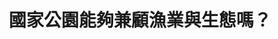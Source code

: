 ---
id: "22"
lang: zh-tw
description: 「澎湖南方四島國家公園東西吉廊道海域劃設為『完全禁漁區』」連署案
propose_date: 2017-08-08
meeting_date: 2017-11-03
publish: "FALSE"
selected: "FALSE"
blog_selected: "FALSE"
thumbnail: https://pdis.nat.gov.tw/assets/imgs/3f92280125e64d196191f0d9d8ac6eb84e408907.JPG
title: 國家公園能夠兼顧漁業與生態嗎？
introduction:
  content: 澎湖南方四島擁有豐富的生態資源，是台灣珊瑚礁健康狀況最佳的區域之一，也是南部海域海洋生物之種源庫，因此提案人希望能就「東西吉廊道劃設禁漁區」議題做討論，會議結束後當地漁民與潛水愛好者均同意永續漁業的重要，也發現除了「完全禁漁區」之外，其實保育漁類還有很多方式，比如可以限制漁具、漁法、或是在特定的漁區進行禁止等等；執法方面則發現海巡、保七總隊由於資源有限，導致執法能量不足，這些都是未來可以努力的方向，而農委會也於會後回應將劃設「自然人文生態景觀區」，培訓專業導覽人員，以漸進式、階段性方式兼顧漁民權益與保育目標，建立永續漁業。
  image: https://pdis.nat.gov.tw/assets/imgs/633533e17a00503f59f0dae2c848378cf2d8a02e.JPG
color: blue
join:
  type: 提
  title: 澎湖南方四島國家公園東西吉廊道海域劃設為「完全禁漁區」
  link: https://join.gov.tw/idea/detail/2abb840c-b02a-4cbe-8bd2-b7a6db5099a3
  image: https://cm.pdis.nat.gov.tw/images/post/1CykaOagPVwSq7Yv_I739VNq8V6ssd2YX.jpg
layout: post
departments:
  - 農委會
  - 內政部
embed:
  mind_map:
    links:
      - https://miro.com/app/live-embed/o9J_k0Sgb7g=/?moveToViewport=-12670,-1641,6131,3746
  proposer_slide:
    links:
      - https://issuu.com/pdis.tw/docs/2017_11_03________________b7bf2004133f6a
  ministry_slide:
    links:
      - https://issuu.com/pdis.tw/docs/2017_11_03_______________
      - https://issuu.com/pdis.tw/docs/2017_11_03________________b46578065fe7e2
  host_slide:
    links:
      - https://issuu.com/pdis.tw/docs/2017_11_03________________c026bff131b987
  transcript:
    links:
      - https://sayit.pdis.nat.gov.tw/2017-11-03-%E9%96%8B%E6%94%BE%E6%94%BF%E5%BA%9C%E8%81%AF%E7%B5%A1%E4%BA%BA%E7%AC%AC%E4%BA%8C%E5%8D%81%E4%BA%8C%E6%AC%A1%E5%8D%94%E4%BD%9C%E6%9C%83%E8%AD%B0
blogs:
  - https://pdis.nat.gov.tw/zh-TW/blog/%E5%8D%97%E6%96%B9%E5%9B%9B%E5%B3%B6%E7%AB%8B%E5%8D%B3%E5%88%97%E7%A6%81%E6%BC%81%E5%8D%80-%E6%95%B8%E4%BD%8D%E8%90%BD%E5%B7%AE%E8%87%B4%E6%BC%81%E6%B0%91%E8%AA%A4%E6%9C%83/
---